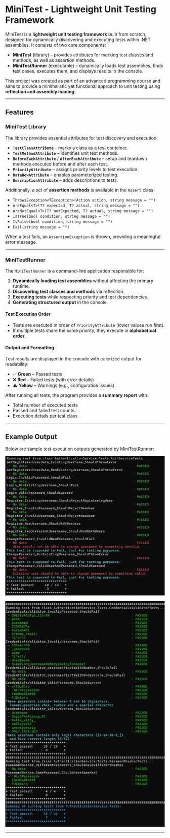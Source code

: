 # MiniTest - Lightweight Unit Testing Framework

MiniTest is a **lightweight unit testing framework** built from scratch, designed for dynamically discovering and executing tests within .NET assemblies. It consists of two core components:

- **MiniTest** (library) – provides attributes for marking test classes and methods, as well as assertion methods.
- **MiniTestRunner** (executable) – dynamically loads test assemblies, finds test cases, executes them, and displays results in the console.

This project was created as part of an advanced programming course and aims to provide a minimalistic yet functional approach to unit testing using **reflection and assembly loading**.

---

## Features

### **MiniTest Library**
The library provides essential attributes for test discovery and execution:
- **`TestClassAttribute`** – marks a class as a test container.
- **`TestMethodAttribute`** – identifies unit test methods.
- **`BeforeEachAttribute`** / **`AfterEachAttribute`** – setup and teardown methods executed before and after each test.
- **`PriorityAttribute`** – assigns priority levels to test execution.
- **`DataRowAttribute`** – enables parameterized testing.
- **`DescriptionAttribute`** – adds descriptions to tests.

Additionally, a set of **assertion methods** is available in the `Assert` class:
- `ThrowsException<TException>(Action action, string message = "")`
- `AreEqual<T>(T? expected, T? actual, string message = "")`
- `AreNotEqual<T>(T? notExpected, T? actual, string message = "")`
- `IsTrue(bool condition, string message = "")`
- `IsFalse(bool condition, string message = "")`
- `Fail(string message = "")`

When a test fails, an `AssertionException` is thrown, providing a meaningful error message.

---

### **MiniTestRunner**
The `MiniTestRunner` is a command-line application responsible for:
1. **Dynamically loading test assemblies** without affecting the primary runtime.
2. **Discovering test classes and methods** via reflection.
3. **Executing tests** while respecting priority and test dependencies.
4. **Generating structured output** in the console.

#### **Test Execution Order**
- Tests are executed in order of `PriorityAttribute` (lower values run first).
- If multiple tests share the same priority, they execute in **alphabetical order**.

#### **Output and Formatting**
Test results are displayed in the console with colorized output for readability:
- ✅ **Green** – Passed tests
- ❌ **Red** – Failed tests (with error details)
- ⚠ **Yellow** – Warnings (e.g., configuration issues)

After running all tests, the program provides a **summary report** with:
- Total number of executed tests
- Passed and failed test counts
- Execution details per test class

---

## **Example Output**
Below are sample test execution outputs generated by MiniTestRunner:

![Example 1](https://github.com/Stawicki2137/MiniTest/blob/master/OutputImages/TestingExample.jpg)  

![Example 2](https://github.com/Stawicki2137/MiniTest/blob/master/OutputImages/TestingExample2.jpg)  

---

